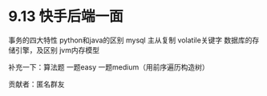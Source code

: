 # 9.13 快手后端一面



事务的四大特性
python和java的区别
mysql 主从复制
volatile关键字
数据库的存储引擎，及区别
jvm内存模型



补充一下：算法题 一题easy  一题medium（用前序遍历构造树）



贡献者：匿名群友